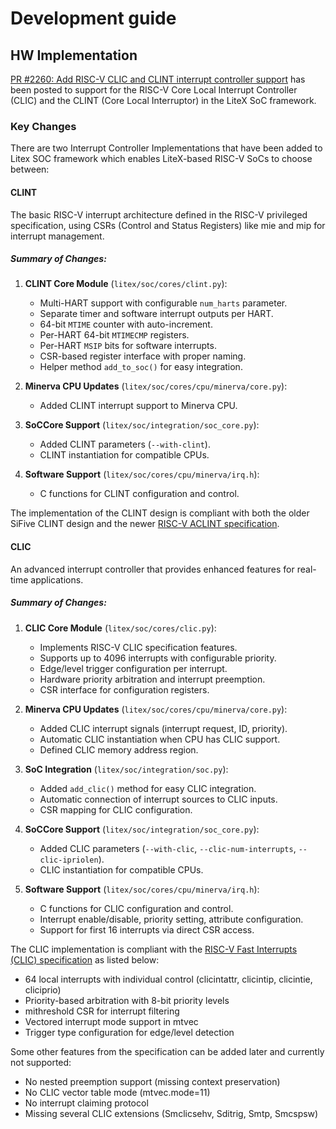 # Development guide

## HW Implementation

[PR #2260: Add RISC-V CLIC and CLINT interrupt controller support](https://github.com/enjoy-digital/litex/pull/2260) has been posted to support for the RISC-V Core Local Interrupt Controller (CLIC) and the CLINT (Core Local Interruptor) in the LiteX SoC framework.


### Key Changes

There are two Interrupt Controller Implementations that have been added to Litex SOC framework which enables LiteX-based RISC-V SoCs to choose between:

#### CLINT 

The basic RISC-V interrupt architecture defined in the RISC-V privileged specification, using CSRs (Control and Status Registers) like mie and mip for interrupt management.

##### Summary of Changes:

1. **CLINT Core Module** (`litex/soc/cores/clint.py`):
    - Multi-HART support with configurable `num_harts` parameter.
    - Separate timer and software interrupt outputs per HART.
    - 64-bit `MTIME` counter with auto-increment.
    - Per-HART 64-bit `MTIMECMP` registers.
    - Per-HART `MSIP` bits for software interrupts.
    - CSR-based register interface with proper naming.
    - Helper method `add_to_soc()` for easy integration.

2. **Minerva CPU Updates** (`litex/soc/cores/cpu/minerva/core.py`):
    - Added CLINT interrupt support to Minerva CPU.

3. **SoCCore Support** (`litex/soc/integration/soc_core.py`):
    - Added CLINT parameters (`--with-clint`).
    - CLINT instantiation for compatible CPUs.

4. **Software Support** (`litex/soc/cores/cpu/minerva/irq.h`):
    - C functions for CLINT configuration and control.

The implementation of the CLINT design is compliant with both the older SiFive CLINT design and the newer [RISC-V ACLINT specification](https://github.com/riscvarchive/riscv-aclint).

#### CLIC 

An advanced interrupt controller that provides enhanced features for real-time applications.

##### Summary of Changes:
1. **CLIC Core Module** (`litex/soc/cores/clic.py`):
    - Implements RISC-V CLIC specification features.
    - Supports up to 4096 interrupts with configurable priority.
    - Edge/level trigger configuration per interrupt.
    - Hardware priority arbitration and interrupt preemption.
    - CSR interface for configuration registers.

2. **Minerva CPU Updates** (`litex/soc/cores/cpu/minerva/core.py`):
    - Added CLIC interrupt signals (interrupt request, ID, priority).
    - Automatic CLIC instantiation when CPU has CLIC support.
    - Defined CLIC memory address region.

3. **SoC Integration** (`litex/soc/integration/soc.py`):
    - Added `add_clic()` method for easy CLIC integration.
    - Automatic connection of interrupt sources to CLIC inputs.
    - CSR mapping for CLIC configuration.

4. **SoCCore Support** (`litex/soc/integration/soc_core.py`):
    - Added CLIC parameters (`--with-clic`, `--clic-num-interrupts`, `--clic-ipriolen`).
    - CLIC instantiation for compatible CPUs.

5. **Software Support** (`litex/soc/cores/cpu/minerva/irq.h`):
    - C functions for CLIC configuration and control.
    - Interrupt enable/disable, priority setting, attribute configuration.
    - Support for first 16 interrupts via direct CSR access.


The CLIC implementation is compliant with the [RISC-V Fast Interrupts (CLIC) specification](https://github.com/riscv/riscv-fast-interrupt) as listed below:

  - 64 local interrupts with individual control (clicintattr, clicintip, clicintie, cliciprio)
  - Priority-based arbitration with 8-bit priority levels
  - mithreshold CSR for interrupt filtering
  - Vectored interrupt mode support in mtvec
  - Trigger type configuration for edge/level detection

Some other features from the specification can be added later and currently not supported:

  - No nested preemption support (missing context preservation)
  - No CLIC vector table mode (mtvec.mode=11)
  - No interrupt claiming protocol
  - Missing several CLIC extensions (Smclicsehv, Sditrig, Smtp, Smcspsw)